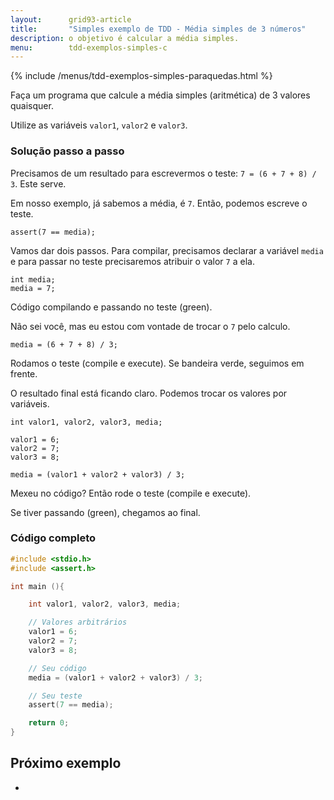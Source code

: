 ```yaml
---
layout:      grid93-article
title:       "Simples exemplo de TDD - Média simples de 3 números"
description: o objetivo é calcular a média simples.
menu:        tdd-exemplos-simples-c
---
```


{% include /menus/tdd-exemplos-simples-paraquedas.html %}

Faça um programa que calcule a média simples (aritmética) de 3 valores quaisquer.

Utilize as variáveis `valor1`, `valor2` e `valor3`.



### Solução passo a passo

Precisamos de um resultado para escrevermos o teste: `7 = (6 + 7 + 8) / 3`. Este serve.

Em nosso exemplo, já sabemos a média, é `7`. Então, podemos escreve o teste.

	assert(7 == media);

Vamos dar dois passos. Para compilar, precisamos declarar a variável `media` e para passar no teste precisaremos atribuir
o valor `7` a ela.

    int media;
    media = 7;

Código compilando e passando no teste (green).

Não sei você, mas eu estou com vontade de trocar o `7` pelo calculo.

    media = (6 + 7 + 8) / 3;

Rodamos o teste (compile e execute). Se bandeira verde, seguimos em frente.

O resultado final está ficando claro. Podemos trocar os valores por variáveis.

	int valor1, valor2, valor3, media;

	valor1 = 6;
	valor2 = 7;
	valor3 = 8;
    
    media = (valor1 + valor2 + valor3) / 3;

Mexeu no código? Então rode o teste (compile e execute).
    
Se tiver passando (green), chegamos ao final.


### Código completo

```c
#include <stdio.h>
#include <assert.h>

int main (){

    int valor1, valor2, valor3, media;

    // Valores arbitrários    
    valor1 = 6;
    valor2 = 7;
    valor3 = 8;

    // Seu código
    media = (valor1 + valor2 + valor3) / 3;

    // Seu teste
    assert(7 == media);

    return 0;
}
```



Próximo exemplo
---

- []()
